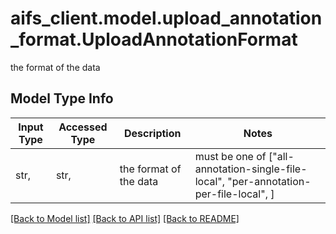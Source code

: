 # aifs_client.model.upload_annotation_format.UploadAnnotationFormat

the format of the data

## Model Type Info
Input Type | Accessed Type | Description | Notes
------------ | ------------- | ------------- | -------------
str,  | str,  | the format of the data | must be one of ["all-annotation-single-file-local", "per-annotation-per-file-local", ] 

[[Back to Model list]](../../README.md#documentation-for-models) [[Back to API list]](../../README.md#documentation-for-api-endpoints) [[Back to README]](../../README.md)

